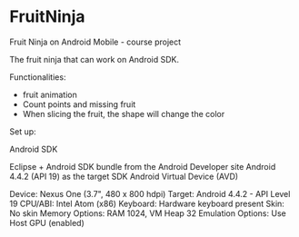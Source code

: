 FruitNinja
==========

Fruit Ninja on Android Mobile - course project

The fruit ninja that can work on Android SDK. 

Functionalities: 
- fruit animation
- Count points and missing fruit
- When slicing the fruit, the shape will change the color 

Set up: 

Android SDK

Eclipse + Android SDK bundle from the Android Developer site
Android 4.4.2 (API 19) as the target SDK
Android Virtual Device (AVD)

Device: Nexus One (3.7", 480 x 800 hdpi)
Target: Android 4.4.2 - API Level 19
CPU/ABI: Intel Atom (x86) 
Keyboard: Hardware keyboard present
Skin: No skin
Memory Options: RAM 1024, VM Heap 32
Emulation Options: Use Host GPU (enabled)
